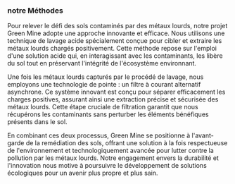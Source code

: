 ### notre Méthodes

Pour relever le défi des sols contaminés par des métaux lourds, notre projet Green Mine adopte une approche innovante et efficace. Nous utilisons une technique de lavage acide spécialement conçue pour cibler et extraire les métaux lourds chargés positivement. Cette méthode repose sur l'emploi d'une solution acide qui, en interagissant avec les contaminants, les libère du sol tout en préservant l'intégrité de l'écosystème environnant.

Une fois les métaux lourds capturés par le procédé de lavage, nous employons une technologie de pointe : un filtre à courant alternatif asynchrone. Ce système innovant est conçu pour séparer efficacement les charges positives, assurant ainsi une extraction précise et sécurisée des métaux lourds. Cette étape cruciale de filtration garantit que nous récupérons les contaminants sans perturber les éléments bénéfiques présents dans le sol.

En combinant ces deux processus, Green Mine se positionne à l'avant-garde de la remédiation des sols, offrant une solution à la fois respectueuse de l'environnement et technologiquement avancée pour lutter contre la pollution par les métaux lourds. Notre engagement envers la durabilité et l'innovation nous motive à poursuivre le développement de solutions écologiques pour un avenir plus propre et plus sain.
